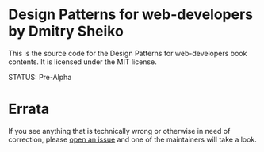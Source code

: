 # Design Patterns for web-developers by Dmitry Sheiko

This is the source code for the Design Patterns for web-developers book contents.  It is licensed under
the MIT license.

STATUS: Pre-Alpha

# Errata

If you see anything that is technically wrong or otherwise in need of
correction, please [open an issue](hhttps://github.com/dsheiko/design-patterns-for-web-developer/issues/new) and one of the maintainers will take a look.
